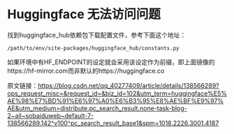 # Huggingface 无法访问问题
找到huggingface_hub依赖包下载配置文件，参考下面这个地址：
```
/path/to/env/site-packages/huggingface_hub/constants.py
```
如果环境中有HF_ENDPOINT的设定就会采用该设定作为前缀，即上面镜像的https://hf-mirror.com而非默认的https://huggingface.co


原文链接：https://blog.csdn.net/qq_40277409/article/details/138566289?ops_request_misc=&request_id=&biz_id=102&utm_term=huggingface%E5%AE%98%E7%BD%91%E6%97%A0%E6%B3%95%E8%AE%BF%E9%97%AE&utm_medium=distribute.pc_search_result.none-task-blog-2~all~sobaiduweb~default-7-138566289.142^v100^pc_search_result_base1&spm=1018.2226.3001.4187
